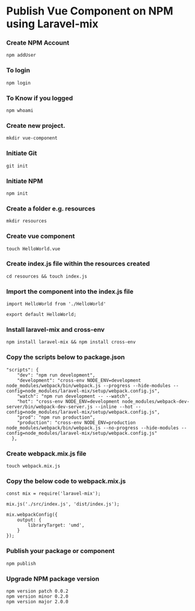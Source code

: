 # Publish Vue Component on NPM using Laravel-mix

### Create NPM Account
`npm addUser`

### To login
`npm login`

### To Know if you logged
`npm whoami`

### Create new project.
`mkdir vue-component`

### Initiate Git
`git init`

### Initiate NPM
`npm init`

### Create a folder e.g. resources
`mkdir resources`

### Create vue component
`touch HelloWorld.vue`

### Create index.js file within the resources created
`cd resources && touch index.js`

### Import the component into the index.js file
```
import HelloWorld from './HelloWorld'

export default HelloWorld;
```

### Install laravel-mix and cross-env
`npm install laravel-mix && npm install cross-env`

### Copy the scripts below to package.json
```
"scripts": {
    "dev": "npm run development",
    "development": "cross-env NODE_ENV=development node_modules/webpack/bin/webpack.js --progress --hide-modules --config=node_modules/laravel-mix/setup/webpack.config.js",
    "watch": "npm run development -- --watch",
    "hot": "cross-env NODE_ENV=development node_modules/webpack-dev-server/bin/webpack-dev-server.js --inline --hot --config=node_modules/laravel-mix/setup/webpack.config.js",
    "prod": "npm run production",
    "production": "cross-env NODE_ENV=production node_modules/webpack/bin/webpack.js --no-progress --hide-modules --config=node_modules/laravel-mix/setup/webpack.config.js"
  },
```

### Create webpack.mix.js file
`touch webpack.mix.js`

### Copy the below code to webpack.mix.js
```
const mix = require('laravel-mix');

mix.js('./src/index.js', 'dist/index.js');

mix.webpackConfig({
    output: {
        libraryTarget: 'umd',
    }
});
```

### Publish your package or component
`npm publish`

### Upgrade NPM package version
```
npm version patch 0.0.2
npm version minor 0.2.0
npm version major 2.0.0
```
